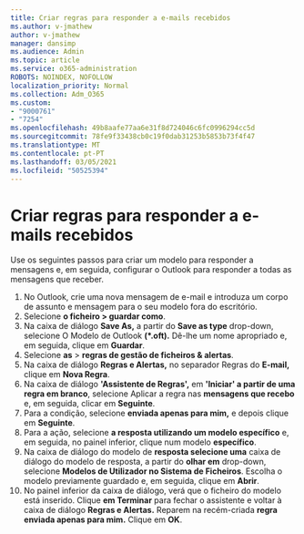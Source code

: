 ```yaml
---
title: Criar regras para responder a e-mails recebidos
ms.author: v-jmathew
author: v-jmathew
manager: dansimp
ms.audience: Admin
ms.topic: article
ms.service: o365-administration
ROBOTS: NOINDEX, NOFOLLOW
localization_priority: Normal
ms.collection: Adm_O365
ms.custom:
- "9000761"
- "7254"
ms.openlocfilehash: 49b8aafe77aa6e31f8d724046c6fc0996294cc5d
ms.sourcegitcommit: 78fe9f33438cb0c19f0dab31253b5853b73f4f47
ms.translationtype: MT
ms.contentlocale: pt-PT
ms.lasthandoff: 03/05/2021
ms.locfileid: "50525394"
---
```

# <a name="set-up-rules-to-reply-to-incoming-emails"></a>Criar regras para responder a e-mails recebidos

Use os seguintes passos para criar um modelo para responder a mensagens e, em seguida, configurar o Outlook para responder a todas as mensagens que receber.

1. No Outlook, crie uma nova mensagem de e-mail e introduza um corpo de assunto e mensagem para o seu modelo fora do escritório.
2. Selecione **o ficheiro > guardar como**.
3. Na caixa de diálogo **Save As,** a partir do **Save as type** drop-down, selecione O Modelo de Outlook **(*.oft).** Dê-lhe um nome apropriado e, em seguida, clique em **Guardar**.
4. Selecione **as**  >  **regras de gestão de ficheiros & alertas**.
5. Na caixa de diálogo **Regras e Alertas,** no separador Regras do **E-mail,** clique em **Nova Regra**.
6. Na caixa de diálogo **'Assistente de Regras',** em **'Iniciar' a partir de uma regra em branco**, selecione Aplicar a regra nas **mensagens que recebo** e, em seguida, clicar em **Seguinte**.
7. Para a condição, selecione **enviada apenas para mim,** e depois clique em **Seguinte**.
8. Para a ação, selecione **a resposta utilizando um modelo específico** e, em seguida, no painel inferior, clique num modelo **específico**.
9. Na caixa de diálogo do modelo de **resposta selecione uma** caixa de diálogo do modelo de resposta, a partir do **olhar em** drop-down, selecione **Modelos de Utilizador no Sistema de Ficheiros**. Escolha o modelo previamente guardado e, em seguida, clique em **Abrir**.
10. No painel inferior da caixa de diálogo, verá que o ficheiro do modelo está inserido. Clique **em Terminar** para fechar o assistente e voltar à caixa de diálogo **Regras e Alertas.** Reparem na recém-criada **regra enviada apenas para mim.** Clique em **OK**.
